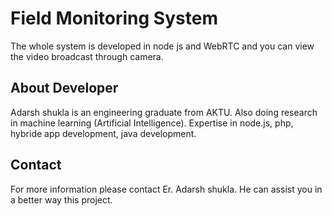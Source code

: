 # Field Monitoring System 

The whole system is developed in node js and WebRTC and you can view the video broadcast through camera.

## About Developer 

Adarsh shukla is an engineering graduate from AKTU. Also doing research in machine learning (Artificial Intelligence).
Expertise in node.js, php, hybride app development, java development.

## Contact

For more information please contact Er. Adarsh shukla. 
He can assist you in a better way this project.


